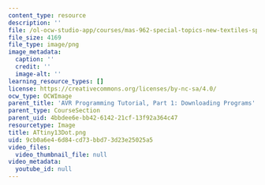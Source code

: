 ```yaml
---
content_type: resource
description: ''
file: /ol-ocw-studio-app/courses/mas-962-special-topics-new-textiles-spring-2010/9cb0a6e46d84cd73bbd73d23e25025a5_ATtiny13Dot.png
file_size: 4169
file_type: image/png
image_metadata:
  caption: ''
  credit: ''
  image-alt: ''
learning_resource_types: []
license: https://creativecommons.org/licenses/by-nc-sa/4.0/
ocw_type: OCWImage
parent_title: 'AVR Programming Tutorial, Part 1: Downloading Programs'
parent_type: CourseSection
parent_uid: 4bbdee6e-bb42-6142-21cf-13f92a364c47
resourcetype: Image
title: ATtiny13Dot.png
uid: 9cb0a6e4-6d84-cd73-bbd7-3d23e25025a5
video_files:
  video_thumbnail_file: null
video_metadata:
  youtube_id: null
---
```

